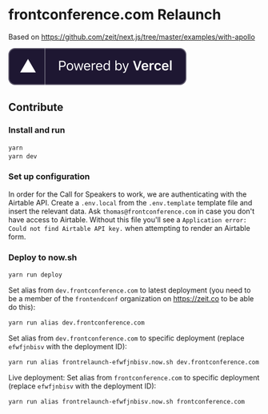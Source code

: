 # frontconference.com Relaunch

Based on https://github.com/zeit/next.js/tree/master/examples/with-apollo

[![Powered by vercel banner](./static/vercel.svg)](https://vercel.com/?utm_source=frontendconf&utm_campaign=oss)

## Contribute

### Install and run

```bash
yarn
yarn dev
```

### Set up configuration

In order for the Call for Speakers to work, we are authenticating with the Airtable API. Create a `.env.local` from the `.env.template` template file and insert the relevant data. Ask `thomas@frontconference.com` in case you don't have access to Airtable. Without this file you'll see a `Application error: Could not find Airtable API key.` when attempting to render an Airtable form.

### Deploy to now.sh

```bash
yarn run deploy
```

Set alias from `dev.frontconference.com` to latest deployment (you need to be a member of the `frontendconf` organization on https://zeit.co to be able do this):

```bash
yarn run alias dev.frontconference.com
```

Set alias from `dev.frontconference.com` to specific deployment (replace `efwfjnbisv` with the deployment ID):

```bash
yarn run alias frontrelaunch-efwfjnbisv.now.sh dev.frontconference.com
```

Live deployment: Set alias from `frontconference.com` to specific deployment (replace `efwfjnbisv` with the deployment ID):

```bash
yarn run alias frontrelaunch-efwfjnbisv.now.sh frontconference.com
```
